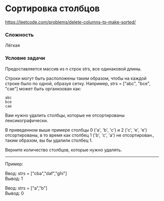 # Сортировка столбцов

https://leetcode.com/problems/delete-columns-to-make-sorted/

### Сложность
Лёгкая

### Условие задачи

Предоставляется массив из n строк strs, все одинаковой длины.

Строки могут быть расположены таким образом, чтобы на каждой строке было по одной, образуя сетку.
Например, strs = ["abc", "bce", "cae"] может быть организован как:

```
abc
bce
cae
```

Вам нужно удалить столбцы, которые не отсортированы лексикографически.

В приведенном выше примере столбцы 0 ('a', 'b', 'c') и 2 ('c', 'e', 'e') отсортированы, в то время как столбец 1 ('b', 'c', 'a') не отсортирован., таким образом, вы бы удалили столбец 1.

Верните количество столбцов, которые нужно удалять.

<hr>
Пример:

Ввод: strs = ["cba","daf","ghi"]<br>
Вывод: 1

Ввод: strs = ["a","b"]<br>
Вывод: 0
